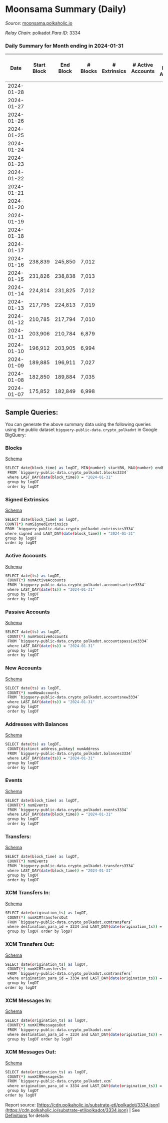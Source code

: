 # Moonsama Summary (Daily)

_Source_: [moonsama.polkaholic.io](https://moonsama.polkaholic.io)

*Relay Chain*: polkadot
*Para ID*: 3334



### Daily Summary for Month ending in 2024-01-31


| Date    | Start Block | End Block | # Blocks | # Extrinsics | # Active Accounts | # Passive Accounts | # New Accounts | # Addresses | # Events  | # Transfers ($USD) | # XCM Transfers In ($USD) | # XCM Transfers Out ($USD) | # XCM In | # XCM Out | Issues |
|---------|-------------|-----------|----------|--------------|-------------------|--------------------|----------------|-------------|-----------|--------------------|---------------------------|----------------------------|----------|-----------|--------|
| 2024-01-28 |  |  |  |  |  |  |  | 4 |  |   |   |   |  |  |  |
| 2024-01-27 |  |  |  |  |  |  |  |  |  |   |   |   |  |  |  |
| 2024-01-26 |  |  |  |  |  |  |  | 4 |  |   |   |   |  |  |  |
| 2024-01-25 |  |  |  |  |  |  |  | 4 |  |   |   |   |  |  |  |
| 2024-01-24 |  |  |  |  |  |  |  | 4 |  |   |   |   |  |  |  |
| 2024-01-23 |  |  |  |  |  |  |  | 4 |  |   |   |   |  |  |  |
| 2024-01-22 |  |  |  |  |  |  |  | 4 |  |   |   |   |  |  |  |
| 2024-01-21 |  |  |  |  |  |  |  | 4 |  |   |   |   |  |  |  |
| 2024-01-20 |  |  |  |  |  |  |  | 4 |  |   |   |   |  |  |  |
| 2024-01-19 |  |  |  |  |  |  |  | 4 |  |   |   |   |  |  |  |
| 2024-01-18 |  |  |  |  |  |  |  | 4 |  |   |   |   |  |  |  |
| 2024-01-17 |  |  |  |  |  |  |  | 4 |  |   |   |   |  |  |  |
| 2024-01-16 | 238,839 | 245,850 | 7,012 |  |  |  |  | 4 | 21,058 |   |   |   |  |  |  |
| 2024-01-15 | 231,826 | 238,838 | 7,013 |  |  |  |  | 4 | 21,063 |   |   |   |  |  |  |
| 2024-01-14 | 224,814 | 231,825 | 7,012 |  |  |  |  | 4 | 21,060 |   |   |   |  |  |  |
| 2024-01-13 | 217,795 | 224,813 | 7,019 |  |  |  |  | 4 | 21,081 |   |   |   |  |  |  |
| 2024-01-12 | 210,785 | 217,794 | 7,010 |  |  |  |  | 4 | 21,055 |   |   |   |  |  |  |
| 2024-01-11 | 203,906 | 210,784 | 6,879 |  |  |  |  | 4 | 20,661 |   |   |   |  |  |  |
| 2024-01-10 | 196,912 | 203,905 | 6,994 |  |  |  |  | 4 | 21,004 |   |   |   |  |  |  |
| 2024-01-09 | 189,885 | 196,911 | 7,027 |  |  |  |  | 4 | 21,105 |   |   |   |  |  |  |
| 2024-01-08 | 182,850 | 189,884 | 7,035 |  |  |  |  | 4 | 21,129 |   |   |   |  |  |  |
| 2024-01-07 | 175,852 | 182,849 | 6,998 |  |  |  |  | 4 | 21,016 |   |   |   |  |  |  |

## Sample Queries:
You can generate the above summary data using the following queries using the public dataset `bigquery-public-data.crypto_polkadot` in Google BigQuery:


### Blocks 

[Schema](https://github.com/colorfulnotion/substrate-etl/blob/main/schema/blocks.json)

```bash
SELECT date(block_time) as logDT, MIN(number) startBN, MAX(number) endBN, COUNT(*) numBlocks 
 FROM `bigquery-public-data.crypto_polkadot.blocks3334`  
 where LAST_DAY(date(block_time)) = "2024-01-31" 
 group by logDT 
 order by logDT
```

### Signed Extrinsics 

[Schema](https://github.com/colorfulnotion/substrate-etl/blob/main/schema/extrinsics.json)

```bash
SELECT date(block_time) as logDT, 
COUNT(*) numSignedExtrinsics 
FROM `bigquery-public-data.crypto_polkadot.extrinsics3334`  
where signed and LAST_DAY(date(block_time)) = "2024-01-31" 
group by logDT 
order by logDT
```

### Active Accounts 

[Schema](https://github.com/colorfulnotion/substrate-etl/blob/main/schema/accountsactive.json)

```bash
SELECT date(ts) as logDT, 
 COUNT(*) numActiveAccounts 
 FROM `bigquery-public-data.crypto_polkadot.accountsactive3334` 
 where LAST_DAY(date(ts)) = "2024-01-31" 
 group by logDT 
 order by logDT
```

### Passive Accounts 

[Schema](https://github.com/colorfulnotion/substrate-etl/blob/main/schema/accountspassive.json)

```bash
SELECT date(ts) as logDT, 
 COUNT(*) numPassiveAccounts 
 FROM `bigquery-public-data.crypto_polkadot.accountspassive3334` 
 where LAST_DAY(date(ts)) = "2024-01-31" 
 group by logDT 
 order by logDT
```

### New Accounts 

[Schema](https://github.com/colorfulnotion/substrate-etl/blob/main/schema/accountsnew.json)

```bash
SELECT date(ts) as logDT, 
 COUNT(*) numNewAccounts 
 FROM `bigquery-public-data.crypto_polkadot.accountsnew3334` 
 where LAST_DAY(date(ts)) = "2024-01-31" 
 group by logDT
 order by logDT
```

### Addresses with Balances 

[Schema](https://github.com/colorfulnotion/substrate-etl/blob/main/schema/balances.json)

```bash
SELECT date(ts) as logDT,
 COUNT(distinct address_pubkey) numAddress 
 FROM `bigquery-public-data.crypto_polkadot.balances3334` 
 where LAST_DAY(date(ts)) = "2024-01-31" 
 group by logDT 
 order by logDT
```

### Events 

[Schema](https://github.com/colorfulnotion/substrate-etl/blob/main/schema/events.json)

```bash
SELECT date(block_time) as logDT, 
 COUNT(*) numEvents 
 FROM `bigquery-public-data.crypto_polkadot.events3334` 
 where LAST_DAY(date(block_time)) = "2024-01-31" 
 group by logDT 
 order by logDT
```

### Transfers:

[Schema](https://github.com/colorfulnotion/substrate-etl/blob/main/schema/transfers.json)

```bash
SELECT date(block_time) as logDT, 
 COUNT(*) numEvents 
 FROM `bigquery-public-data.crypto_polkadot.transfers3334` 
 where LAST_DAY(date(block_time)) = "2024-01-31" 
 group by logDT 
 order by logDT
```

### XCM Transfers In: 

[Schema](https://github.com/colorfulnotion/substrate-etl/blob/main/schema/xcmtransfers.json)

```bash
SELECT date(origination_ts) as logDT, 
 COUNT(*) numXCMTransfersOut 
 FROM `bigquery-public-data.crypto_polkadot.xcmtransfers` 
 where destination_para_id = 3334 and LAST_DAY(date(origination_ts)) = "2024-01-31" 
 group by logDT order by logDT
```

### XCM Transfers Out: 

[Schema](https://github.com/colorfulnotion/substrate-etl/blob/main/schema/xcmtransfers.json)

```bash
SELECT date(origination_ts) as logDT, 
 COUNT(*) numXCMTransfersIn 
 FROM `bigquery-public-data.crypto_polkadot.xcmtransfers` 
 where origination_para_id = 3334 and LAST_DAY(date(origination_ts)) = "2024-01-31" 
 group by logDT 
order by logDT
```

### XCM Messages In: 

[Schema](https://github.com/colorfulnotion/substrate-etl/blob/main/schema/xcm.json)

```bash
SELECT date(origination_ts) as logDT, 
 COUNT(*) numXCMMessagesOut 
 FROM `bigquery-public-data.crypto_polkadot.xcm` 
 where destination_para_id = 3334 and LAST_DAY(date(origination_ts)) = "2024-01-31" 
 group by logDT order by logDT
```

### XCM Messages Out: 

[Schema](https://github.com/colorfulnotion/substrate-etl/blob/main/schema/xcm.json)

```bash
SELECT date(origination_ts) as logDT, 
 COUNT(*) numXCMMessagesIn 
 FROM `bigquery-public-data.crypto_polkadot.xcm` 
 where origination_para_id = 3334 and LAST_DAY(date(origination_ts)) = "2024-01-31" 
 group by logDT 
order by logDT
```


Report source: [https://cdn.polkaholic.io/substrate-etl/polkadot/3334.json](https://cdn.polkaholic.io/substrate-etl/polkadot/3334.json) | See [Definitions](/DEFINITIONS.md) for details
